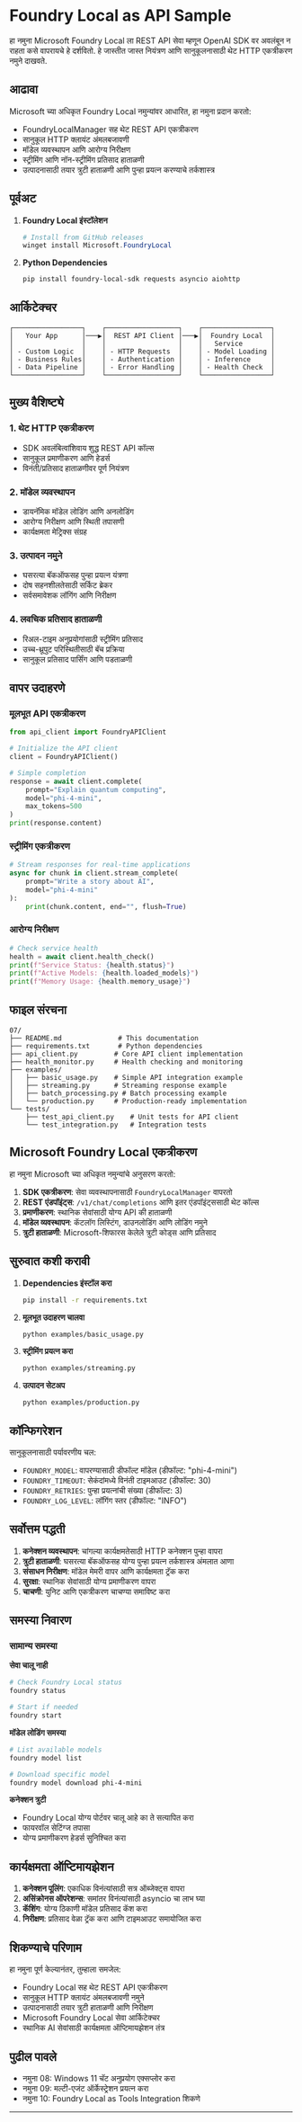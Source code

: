 <!--
CO_OP_TRANSLATOR_METADATA:
{
  "original_hash": "254150b7d7854ec87ffcd88824d98079",
  "translation_date": "2025-09-24T15:36:27+00:00",
  "source_file": "Module08/samples/07/README.md",
  "language_code": "mr"
}
-->
# Foundry Local as API Sample

हा नमुना Microsoft Foundry Local ला REST API सेवा म्हणून OpenAI SDK वर अवलंबून न राहता कसे वापरायचे हे दर्शवितो. हे जास्तीत जास्त नियंत्रण आणि सानुकूलनासाठी थेट HTTP एकत्रीकरण नमुने दाखवते.

## आढावा

Microsoft च्या अधिकृत Foundry Local नमुन्यांवर आधारित, हा नमुना प्रदान करतो:
- FoundryLocalManager सह थेट REST API एकत्रीकरण
- सानुकूल HTTP क्लायंट अंमलबजावणी
- मॉडेल व्यवस्थापन आणि आरोग्य निरीक्षण
- स्ट्रीमिंग आणि नॉन-स्ट्रीमिंग प्रतिसाद हाताळणी
- उत्पादनासाठी तयार त्रुटी हाताळणी आणि पुन्हा प्रयत्न करण्याचे तर्कशास्त्र

## पूर्वअट

1. **Foundry Local इंस्टॉलेशन**
   ```powershell
   # Install from GitHub releases
   winget install Microsoft.FoundryLocal
   ```

2. **Python Dependencies**
   ```bash
   pip install foundry-local-sdk requests asyncio aiohttp
   ```

## आर्किटेक्चर

```
┌─────────────────┐    ┌──────────────────┐    ┌─────────────────┐
│   Your App      │───▶│  REST API Client │───▶│  Foundry Local  │
│                 │    │                  │    │   Service       │
│ - Custom Logic  │    │ - HTTP Requests  │    │ - Model Loading │
│ - Business Rules│    │ - Authentication │    │ - Inference     │
│ - Data Pipeline │    │ - Error Handling │    │ - Health Check  │
└─────────────────┘    └──────────────────┘    └─────────────────┘
```

## मुख्य वैशिष्ट्ये

### 1. **थेट HTTP एकत्रीकरण**
- SDK अवलंबित्वांशिवाय शुद्ध REST API कॉल्स
- सानुकूल प्रमाणीकरण आणि हेडर्स
- विनंती/प्रतिसाद हाताळणीवर पूर्ण नियंत्रण

### 2. **मॉडेल व्यवस्थापन**
- डायनॅमिक मॉडेल लोडिंग आणि अनलोडिंग
- आरोग्य निरीक्षण आणि स्थिती तपासणी
- कार्यक्षमता मेट्रिक्स संग्रह

### 3. **उत्पादन नमुने**
- घसरत्या बॅकऑफसह पुन्हा प्रयत्न यंत्रणा
- दोष सहनशीलतेसाठी सर्किट ब्रेकर
- सर्वसमावेशक लॉगिंग आणि निरीक्षण

### 4. **लवचिक प्रतिसाद हाताळणी**
- रिअल-टाइम अनुप्रयोगांसाठी स्ट्रीमिंग प्रतिसाद
- उच्च-थ्रूपुट परिस्थितीसाठी बॅच प्रक्रिया
- सानुकूल प्रतिसाद पार्सिंग आणि पडताळणी

## वापर उदाहरणे

### मूलभूत API एकत्रीकरण
```python
from api_client import FoundryAPIClient

# Initialize the API client
client = FoundryAPIClient()

# Simple completion
response = await client.complete(
    prompt="Explain quantum computing",
    model="phi-4-mini",
    max_tokens=500
)
print(response.content)
```

### स्ट्रीमिंग एकत्रीकरण
```python
# Stream responses for real-time applications
async for chunk in client.stream_complete(
    prompt="Write a story about AI",
    model="phi-4-mini"
):
    print(chunk.content, end="", flush=True)
```

### आरोग्य निरीक्षण
```python
# Check service health
health = await client.health_check()
print(f"Service Status: {health.status}")
print(f"Active Models: {health.loaded_models}")
print(f"Memory Usage: {health.memory_usage}")
```

## फाइल संरचना

```
07/
├── README.md              # This documentation
├── requirements.txt       # Python dependencies
├── api_client.py         # Core API client implementation
├── health_monitor.py     # Health checking and monitoring
├── examples/
│   ├── basic_usage.py    # Simple API integration example
│   ├── streaming.py      # Streaming response example
│   ├── batch_processing.py # Batch processing example
│   └── production.py     # Production-ready implementation
└── tests/
    ├── test_api_client.py    # Unit tests for API client
    └── test_integration.py   # Integration tests
```

## Microsoft Foundry Local एकत्रीकरण

हा नमुना Microsoft च्या अधिकृत नमुन्यांचे अनुसरण करतो:

1. **SDK एकत्रीकरण**: सेवा व्यवस्थापनासाठी `FoundryLocalManager` वापरतो
2. **REST एंडपॉइंट्स**: `/v1/chat/completions` आणि इतर एंडपॉइंट्ससाठी थेट कॉल्स
3. **प्रमाणीकरण**: स्थानिक सेवांसाठी योग्य API की हाताळणी
4. **मॉडेल व्यवस्थापन**: कॅटलॉग लिस्टिंग, डाउनलोडिंग आणि लोडिंग नमुने
5. **त्रुटी हाताळणी**: Microsoft-शिफारस केलेले त्रुटी कोड्स आणि प्रतिसाद

## सुरुवात कशी करावी

1. **Dependencies इंस्टॉल करा**
   ```bash
   pip install -r requirements.txt
   ```

2. **मूलभूत उदाहरण चालवा**
   ```bash
   python examples/basic_usage.py
   ```

3. **स्ट्रीमिंग प्रयत्न करा**
   ```bash
   python examples/streaming.py
   ```

4. **उत्पादन सेटअप**
   ```bash
   python examples/production.py
   ```

## कॉन्फिगरेशन

सानुकूलनासाठी पर्यावरणीय चल:
- `FOUNDRY_MODEL`: वापरण्यासाठी डीफॉल्ट मॉडेल (डीफॉल्ट: "phi-4-mini")
- `FOUNDRY_TIMEOUT`: सेकंदांमध्ये विनंती टाइमआउट (डीफॉल्ट: 30)
- `FOUNDRY_RETRIES`: पुन्हा प्रयत्नांची संख्या (डीफॉल्ट: 3)
- `FOUNDRY_LOG_LEVEL`: लॉगिंग स्तर (डीफॉल्ट: "INFO")

## सर्वोत्तम पद्धती

1. **कनेक्शन व्यवस्थापन**: चांगल्या कार्यक्षमतेसाठी HTTP कनेक्शन पुन्हा वापरा
2. **त्रुटी हाताळणी**: घसरत्या बॅकऑफसह योग्य पुन्हा प्रयत्न तर्कशास्त्र अंमलात आणा
3. **संसाधन निरीक्षण**: मॉडेल मेमरी वापर आणि कार्यक्षमता ट्रॅक करा
4. **सुरक्षा**: स्थानिक सेवांसाठी योग्य प्रमाणीकरण वापरा
5. **चाचणी**: युनिट आणि एकत्रीकरण चाचण्या समाविष्ट करा

## समस्या निवारण

### सामान्य समस्या

**सेवा चालू नाही**
```bash
# Check Foundry Local status
foundry status

# Start if needed
foundry start
```

**मॉडेल लोडिंग समस्या**
```bash
# List available models
foundry model list

# Download specific model
foundry model download phi-4-mini
```

**कनेक्शन त्रुटी**
- Foundry Local योग्य पोर्टवर चालू आहे का ते सत्यापित करा
- फायरवॉल सेटिंग्ज तपासा
- योग्य प्रमाणीकरण हेडर्स सुनिश्चित करा

## कार्यक्षमता ऑप्टिमायझेशन

1. **कनेक्शन पूलिंग**: एकाधिक विनंत्यांसाठी सत्र ऑब्जेक्ट्स वापरा
2. **असिंक्रोनस ऑपरेशन्स**: समांतर विनंत्यांसाठी asyncio चा लाभ घ्या
3. **कॅशिंग**: योग्य ठिकाणी मॉडेल प्रतिसाद कॅश करा
4. **निरीक्षण**: प्रतिसाद वेळा ट्रॅक करा आणि टाइमआउट समायोजित करा

## शिकण्याचे परिणाम

हा नमुना पूर्ण केल्यानंतर, तुम्हाला समजेल:
- Foundry Local सह थेट REST API एकत्रीकरण
- सानुकूल HTTP क्लायंट अंमलबजावणी नमुने
- उत्पादनासाठी तयार त्रुटी हाताळणी आणि निरीक्षण
- Microsoft Foundry Local सेवा आर्किटेक्चर
- स्थानिक AI सेवांसाठी कार्यक्षमता ऑप्टिमायझेशन तंत्र

## पुढील पावले

- नमुना 08: Windows 11 चॅट अनुप्रयोग एक्सप्लोर करा
- नमुना 09: मल्टी-एजंट ऑर्केस्ट्रेशन प्रयत्न करा
- नमुना 10: Foundry Local as Tools Integration शिकणे

---

